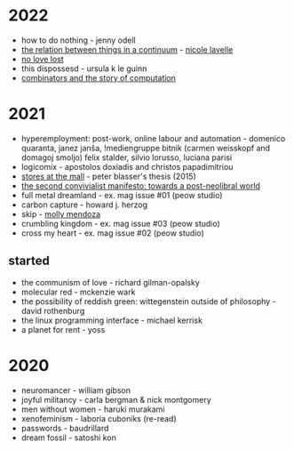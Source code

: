 # 2022

* how to do nothing - jenny odell
* [the relation between things in a continuum](https://www.flowerflowerpress.press/shop/the-relation-between-things-in-a-continuum) - [nicole lavelle](https://www.nicolelavelle.com/)
* [no love lost](https://shop.peowstudio.com/collections/books/products/copy-of-brush-paradise)
* this dispossesd - ursula k le guinn
* [combinators and the story of computation](https://writings.stephenwolfram.com/2020/12/combinators-and-the-story-of-computation/)

# 2021

* hyperemployment: post-work, online labour and automation - domenico quaranta, janez janša, !mediengruppe bitnik (carmen weisskopf and domagoj smoljo) felix stalder, silvio lorusso, luciana parisi
* logicomix - apostolos doxiadis and christos papadimitriou
* [stores at the mall](https://digitalcollections.wesleyan.edu/object/ir-2556) - peter blasser's thesis (2015)
* [the second convivialist manifesto: towards a post-neolibral world](https://online.ucpress.edu/cs/article/1/1/12721/112920/THE-SECOND-CONVIVIALIST-MANIFESTO-Towards-a-Post)
* full metal dreamland - ex. mag issue #01 (peow studio)
* carbon capture - howard j. herzog
* skip - [molly mendoza](www.mollymendoza.com)
* crumbling kingdom - ex. mag issue #03 (peow studio)
* cross my heart - ex. mag issue #02 (peow studio)

## started
* the communism of love - richard gilman-opalsky
* molecular red - mckenzie wark
* the possibility of reddish green: wittegenstein outside of philosophy - david rothenburg
* the linux programming interface - michael kerrisk
* a planet for rent - yoss

# 2020

* neuromancer - william gibson
* joyful militancy - carla bergman & nick montgomery
* men without women - haruki murakami
* xenofeminism - laboria cuboniks (re-read)
* passwords - baudrillard
* dream fossil - satoshi kon
